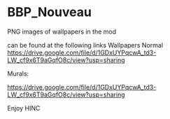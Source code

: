 # BBP_Nouveau
PNG images of wallpapers in the mod

can be found at the following links 
Wallpapers Normal
https://drive.google.com/file/d/1GDxUYPqcwA_td3-LW_cf9x6T9aGqfO8c/view?usp=sharing

Murals:

https://drive.google.com/file/d/1GDxUYPqcwA_td3-LW_cf9x6T9aGqfO8c/view?usp=sharing


Enjoy HINC
